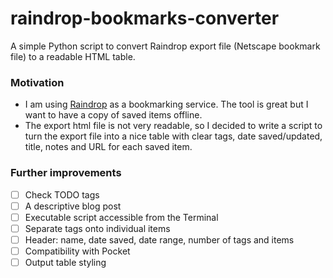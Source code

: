 # raindrop-bookmarks-converter
 A simple Python script to convert Raindrop export file (Netscape bookmark file) to a readable HTML table.



### Motivation

- I am using [Raindrop](https://raindrop.io/) as a bookmarking service. The tool is great but I want to have a copy of saved items offline. 
- The export html file is not very readable, so I decided to write a script to turn the export file into a nice table with clear tags, date saved/updated, title, notes and URL for each saved item.



### Further improvements

- [ ] Check TODO tags
- [ ] A descriptive blog post
- [ ] Executable script accessible from the Terminal
- [ ] Separate tags onto individual items
- [ ] Header: name, date saved, date range, number of tags and items
- [ ] Compatibility with Pocket
- [ ] Output table styling